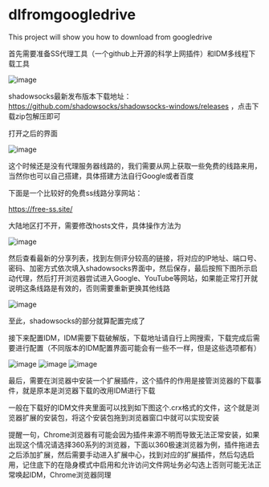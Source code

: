 # dlfromgoogledrive
This project will show you how to download from googledrive

首先需要准备SS代理工具（一个github上开源的科学上网插件）和IDM多线程下载工具

![image](https://github.com/jijgmth/dlfromgoogledrive/blob/master/image/image1.png)

shadowsocks最新发布版本下载地址：https://github.com/shadowsocks/shadowsocks-windows/releases ，点击下载zip包解压即可

打开之后的界面

![image](https://github.com/jijgmth/dlfromgoogledrive/blob/master/image/image2.png)

这个时候还是没有代理服务器线路的，我们需要从网上获取一些免费的线路来用，当然你也可以自己搭建，具体搭建方法自行Google或者百度

下面是一个比较好的免费ss线路分享网站：

https://free-ss.site/

大陆地区打不开，需要修改hosts文件，具体操作方法为

![image](https://free-ss.site/v/direct_access.png)

然后查看最新的分享列表，找到左侧评分较高的链接，将对应的IP地址、端口号、密码、加密方式依次填入shadowsocks界面中，然后保存，最后按照下图所示启动代理，然后打开浏览器尝试进入Google、YouTube等网站，如果能正常打开就说明这条线路是有效的，否则需要重新更换其他线路

![image](https://github.com/jijgmth/dlfromgoogledrive/blob/master/image/image4.png)

至此，shadowsocks的部分就算配置完成了

接下来配置IDM，IDM需要下载破解版，下载地址请自行上网搜索，下载完成后需要进行配置（不同版本的IDM配置界面可能会有一些不一样，但是这些选项都有）

![image](https://github.com/jijgmth/dlfromgoogledrive/blob/master/image/image5.png)
![image](https://github.com/jijgmth/dlfromgoogledrive/blob/master/image/image6.png)
![image](https://github.com/jijgmth/dlfromgoogledrive/blob/master/image/image7.png)

最后，需要在浏览器中安装一个扩展插件，这个插件的作用是接管浏览器的下载事件，就是原本是浏览器下载的改用IDM进行下载

一般在下载好的IDM文件夹里面可以找到如下图这个.crx格式的文件，这个就是浏览器扩展的安装包，将这个安装包拖到浏览器窗口中就可以实现安装


提醒一句，Chrome浏览器有可能会因为插件来源不明而导致无法正常安装，如果出现这个情况请选择360系列的浏览器，下面以360极速浏览器为例，插件拖进去之后添加扩展，然后需要手动进入扩展中心，找到对应的扩展插件，然后勾选启用，记住底下的在隐身模式中启用和允许访问文件网址务必勾选上否则可能无法正常唤起IDM，Chrome浏览器同理


